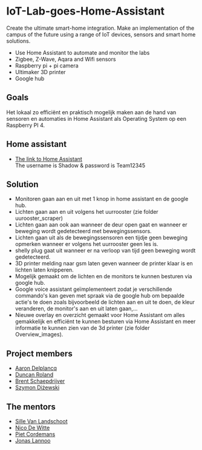 # IoT-Lab-goes-Home-Assistant

Create the ultimate smart-home integration.
Make an implementation of the campus of the future using a range of IoT devices, sensors and smart home solutions.

- Use Home Assistant to automate and monitor the labs
- Zigbee, Z-Wave, Aqara and Wifi sensors
- Raspberry pi + pi camera
- Ultimaker 3D printer
- Google hub

## Goals

Het lokaal zo efficiënt en praktisch mogelijk maken aan de hand van sensoren en  automaties in Home Assistant als Operating System op een Raspberry PI 4.

## Home assistant

- [The link to Home Assistant](https://iot-lab-ha.devbitapp.be/lovelace/home)  
The username is Shadow & password is Team12345

## Solution

- Monitoren gaan aan en uit met 1 knop in home assistant en de google hub.
- Lichten gaan aan en uit volgens het uurrooster (zie folder uurooster_scraper)
- Lichten gaan aan ook aan wanneer de deur open gaat en wanneer er beweging wordt gedetecteerd met bewegingssensors.
- Lichten gaan uit als de bewegingssensoren een tijdje geen beweging opmerken wanneer er volgens het uurrooster geen les is.
- shelly plug gaat uit wanneer er na verloop van tijd geen beweging wordt gedetecteerd.
- 3D printer melding naar gsm laten geven wanneer de printer klaar is en lichten laten knipperen.
- Mogelijk gemaakt om de lichten en de monitors te kunnen besturen via google hub.
- Google voice assistant geïmplementeert zodat je verschillende commando's kan geven met spraak via de google hub om bepaalde actie's te doen zoals bijvoorbeeld de lichten aan en uit te doen, de kleur veranderen, de monitor's aan en uit laten gaan,...
- Nieuwe overlay en overzicht gemaakt voor Home Assistant om alles gemakkelijk en efficiënt te kunnen besturen via Home Assistant en meer informatie te kunnen zien van de 3d printer (zie folder Overview_images).

## Project members

- [Aaron Delplancq](https://github.com/aaronD14)
- [Duncan Roland](https://github.com/r0897472)
- [Brent Schaepdrijver](https://github.com/Brent-Schaepdrijver)
- [Szymon Diżewski](https://github.com/ShadowExistence)

## The mentors

- [Sille Van Landschoot](https://github.com/sillevl)
- [Nico De Witte](https://github.com/BioBoost)
- [Piet Cordemans](https://github.com/pcordemans)
- [Jonas Lannoo](https://github.com/JonasLannoo)
